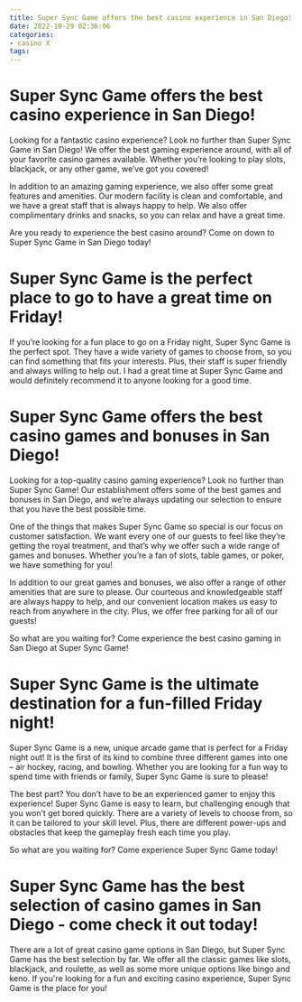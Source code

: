 ```yaml
---
title: Super Sync Game offers the best casino experience in San Diego!
date: 2022-10-29 02:36:06
categories:
- casino X
tags:
---
```



#  Super Sync Game offers the best casino experience in San Diego!

Looking for a fantastic casino experience? Look no further than Super Sync Game in San Diego! We offer the best gaming experience around, with all of your favorite casino games available. Whether you’re looking to play slots, blackjack, or any other game, we’ve got you covered!

In addition to an amazing gaming experience, we also offer some great features and amenities. Our modern facility is clean and comfortable, and we have a great staff that is always happy to help. We also offer complimentary drinks and snacks, so you can relax and have a great time.

Are you ready to experience the best casino around? Come on down to Super Sync Game in San Diego today!

#  Super Sync Game is the perfect place to go to have a great time on Friday!

If you’re looking for a fun place to go on a Friday night, Super Sync Game is the perfect spot. They have a wide variety of games to choose from, so you can find something that fits your interests. Plus, their staff is super friendly and always willing to help out. I had a great time at Super Sync Game and would definitely recommend it to anyone looking for a good time.

#  Super Sync Game offers the best casino games and bonuses in San Diego!

Looking for a top-quality casino gaming experience? Look no further than Super Sync Game! Our establishment offers some of the best games and bonuses in San Diego, and we’re always updating our selection to ensure that you have the best possible time.

One of the things that makes Super Sync Game so special is our focus on customer satisfaction. We want every one of our guests to feel like they’re getting the royal treatment, and that’s why we offer such a wide range of games and bonuses. Whether you’re a fan of slots, table games, or poker, we have something for you!

In addition to our great games and bonuses, we also offer a range of other amenities that are sure to please. Our courteous and knowledgeable staff are always happy to help, and our convenient location makes us easy to reach from anywhere in the city. Plus, we offer free parking for all of our guests!

So what are you waiting for? Come experience the best casino gaming in San Diego at Super Sync Game!

#  Super Sync Game is the ultimate destination for a fun-filled Friday night!

Super Sync Game is a new, unique arcade game that is perfect for a Friday night out! It is the first of its kind to combine three different games into one – air hockey, racing, and bowling. Whether you are looking for a fun way to spend time with friends or family, Super Sync Game is sure to please!

The best part? You don’t have to be an experienced gamer to enjoy this experience! Super Sync Game is easy to learn, but challenging enough that you won’t get bored quickly. There are a variety of levels to choose from, so it can be tailored to your skill level. Plus, there are different power-ups and obstacles that keep the gameplay fresh each time you play.

So what are you waiting for? Come experience Super Sync Game today!

#  Super Sync Game has the best selection of casino games in San Diego - come check it out today!

There are a lot of great casino game options in San Diego, but Super Sync Game has the best selection by far. We offer all the classic games like slots, blackjack, and roulette, as well as some more unique options like bingo and keno. If you're looking for a fun and exciting casino experience, Super Sync Game is the place for you!